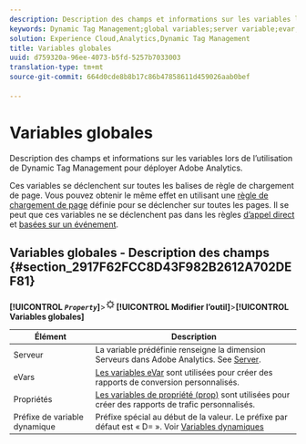 ```yaml
---
description: Description des champs et informations sur les variables lors de l’utilisation de Dynamic Tag Management pour déployer Adobe Analytics.
keywords: Dynamic Tag Management;global variables;server variable;evar;props;dynamic variable prefix;dynamic variable
solution: Experience Cloud,Analytics,Dynamic Tag Management
title: Variables globales
uuid: d759320a-96ee-4073-b5fd-5257b7033003
translation-type: tm+mt
source-git-commit: 664d0cde8b8b17c86b47858611d459026aab0bef

---
```



# Variables globales

Description des champs et informations sur les variables lors de l’utilisation de Dynamic Tag Management pour déployer Adobe Analytics.

Ces variables se déclenchent sur toutes les balises de règle de chargement de page. Vous pouvez obtenir le même effet en utilisant une [règle de chargement de page](/help/implement/other/dtm/c-rules/t-rules-page-conditions.md) définie pour se déclencher sur toutes les pages. Il se peut que ces variables ne se déclenchent pas dans les règles [d’appel direct](/help/implement/other/dtm/c-rules/t-rules-direct-conditions.md) et [basées sur un événement](/help/implement/other/dtm/c-rules/t-rules-event-conditions.md).

## Variables globales - Description des champs {#section_2917F62FCC8D43F982B2612A702DEF81}

**[!UICONTROL *`Property`*]**>![](assets/settings_gear.png)**[!UICONTROL Modifier l’outil]**>**[!UICONTROL Variables globales]**

| Élément | Description |
|--- |--- |
| Serveur | La variable prédéfinie renseigne la dimension Serveurs dans Adobe Analytics. See [Server](../../../vars/page-vars/server.md). |
| eVars | [Les variables eVar](../../../vars/page-vars/evar.md) sont utilisées pour créer des rapports de conversion personnalisés. |
| Propriétés | [Les variables de propriété (prop)](../../../vars/page-vars/prop.md) sont utilisées pour créer des rapports de trafic personnalisés. |
| Préfixe de variable dynamique | Préfixe spécial au début de la valeur. Le préfixe par défaut est « D= ». Voir [Variables dynamiques](../../../vars/page-vars/dynamic-variables.md) |
